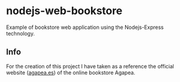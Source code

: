# nodejs-web-bookstore
Example of bookstore web application using the Nodejs-Express technology.

## Info
For the creation of this project I have taken as a reference the official website ([agapea.es](https://www.agapea.com/)) of the online bookstore Agapea.
